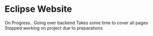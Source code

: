 # Eclipse Website
On Progress..
Going over backend
Takes some time to cover all pages
Stopped working on project due to preparations
